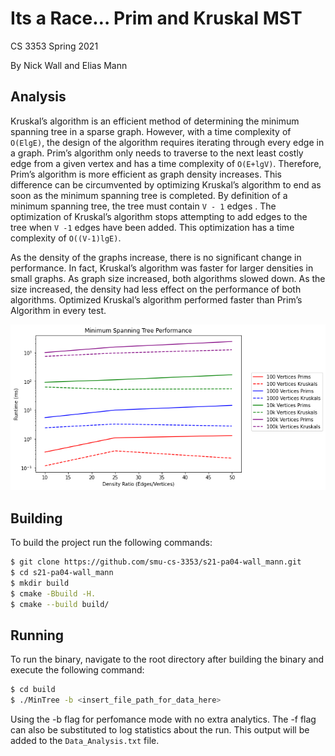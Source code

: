 # Its a Race… Prim and Kruskal MST

CS 3353 Spring 2021

By Nick Wall and Elias Mann

## Analysis

Kruskal’s algorithm is an efficient method of determining the minimum spanning tree in a sparse graph. However, with a time complexity of `O(ElgE)`, the design of the algorithm requires iterating through every edge in a graph. Prim’s algorithm only needs to traverse to the next least costly edge from a given vertex and has a time complexity of `O(E+lgV)`. Therefore, Prim’s algorithm is more efficient as graph density increases. This difference can be circumvented by optimizing Kruskal’s algorithm to end as soon as the minimum spanning tree is completed. By definition of a minimum spanning tree, the tree must contain `V - 1` edges . The optimization of Kruskal’s algorithm stops attempting to add edges to the tree when `V -1` edges have been added. This optimization has a time complexity of `O((V-1)lgE)`.

As the density of the graphs increase, there is no significant change in performance. In fact, Kruskal’s algorithm was faster for larger densities in small graphs. As graph size increased, both algorithms slowed down. As the size increased, the density had less effect on the performance of both algorithms. Optimized Kruskal’s algorithm performed faster than Prim’s Algorithm in every test.

![graph](/artifacts/all_data_lines.png)

## Building

To build the project run the following commands:

```bash
$ git clone https://github.com/smu-cs-3353/s21-pa04-wall_mann.git
$ cd s21-pa04-wall_mann
$ mkdir build
$ cmake -Bbuild -H.
$ cmake --build build/
```

## Running

To run the binary, navigate to the root directory after building the binary and execute the following command:

```bash
$ cd build
$ ./MinTree -b <insert_file_path_for_data_here>
```

Using the -b flag for perfomance mode with no extra analytics. The -f flag can also be substituted to log statistics about the run. This output will be added to the `Data_Analysis.txt` file.
